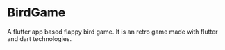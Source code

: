 # BirdGame
A flutter app based flappy bird game.
It is an retro game made with flutter and dart technologies.
